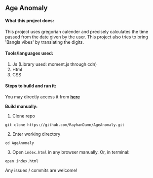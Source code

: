   ## **Age Anomaly**

#### What this project does:
This project uses gregorian calender and precisely calculates the time passed from the date given by the user. This project also tries to bring 'Bangla vibes' by translating the digits.

#### Tools/languages used:
1. Js (Library used: moment.js through cdn)
2. Html
3. CSS

#### Steps to build and run it:

You may directly access it from **[here](https://age-anomaly.vercel.app/)** 

**Build manually:**

1. Clone repo
```
git clone https://github.com/RayhanDamn/AgeAnomaly.git
```
2. Enter working directory
```
cd AgeAnomaly
```
3. Open `index.html` in any browser manually. Or, in terminal:
```
open index.html
```

Any issues / commits are welcome!



